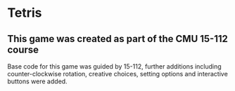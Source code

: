 # Tetris
## This game was created as part of the CMU 15-112 course

Base code for this game was guided by 15-112, further additions including counter-clockwise rotation, creative choices, setting options and interactive buttons were added.
